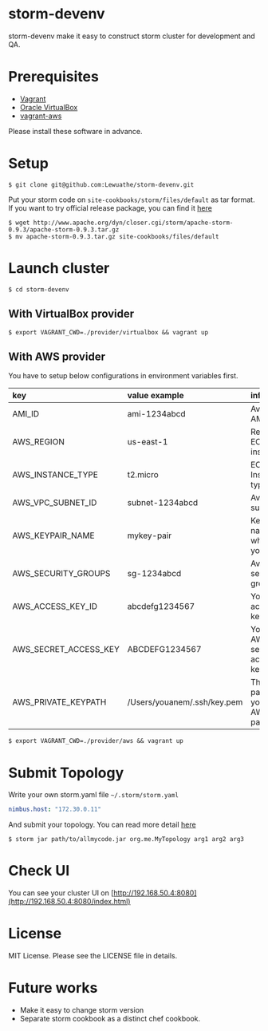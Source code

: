 storm-devenv
============

storm-devenv make it easy to construct storm cluster for development and QA.

# Prerequisites

* [Vagrant](https://www.vagrantup.com/)
* [Oracle VirtualBox](https://www.virtualbox.org/)
* [vagrant-aws](https://github.com/mitchellh/vagrant-aws)

Please install these software in advance.

# Setup

```
$ git clone git@github.com:Lewuathe/storm-devenv.git
```

Put your storm code on `site-cookbooks/storm/files/default` as tar format.
If you want to try official release package, you can find it [here](https://storm.apache.org/downloads.html)

```
$ wget http://www.apache.org/dyn/closer.cgi/storm/apache-storm-0.9.3/apache-storm-0.9.3.tar.gz
$ mv apache-storm-0.9.3.tar.gz site-cookbooks/files/default
```

# Launch cluster

```
$ cd storm-devenv
```

## With VirtualBox provider

```
$ export VAGRANT_CWD=./provider/virtualbox && vagrant up
```

## With AWS provider
You have to setup below configurations in environment variables first.

|key|value example|info|
|:---|:---|:---|
|AMI_ID|ami-1234abcd|Available AMI's ID|
|AWS_REGION|us-east-1|Region of EC2 instances|
|AWS_INSTANCE_TYPE|t2.micro|EC2 Instance type|
|AWS_VPC_SUBNET_ID|subnet-1234abcd|Avalable subnet ID|
|AWS_KEYPAIR_NAME|mykey-pair|Key pair name which you have|
|AWS_SECURITY_GROUPS|sg-1234abcd|Available security group|
|AWS_ACCESS_KEY_ID|abcdefg1234567|You AWS access key ID|
|AWS_SECRET_ACCESS_KEY|ABCDEFG1234567|Your AWS secret access key|
|AWS_PRIVATE_KEYPATH|/Users/youanem/.ssh/key.pem|The full path of your AWS key pair|

                                                  
```
$ export VAGRANT_CWD=./provider/aws && vagrant up
```

# Submit Topology

Write your own storm.yaml file `~/.storm/storm.yaml`

```~/.storm/storm.yaml
nimbus.host: "172.30.0.11"
```

And submit your topology. You can read more detail [here](https://storm.apache.org/documentation/Running-topologies-on-a-production-cluster.html)
```
$ storm jar path/to/allmycode.jar org.me.MyTopology arg1 arg2 arg3
```

# Check UI

You can see your cluster UI on [http://192.168.50.4:8080](http://192.168.50.4:8080/index.html)

# License

MIT License. Please see the LICENSE file in details.

# Future works

* Make it easy to change storm version
* Separate storm cookbook as a distinct chef cookbook.
